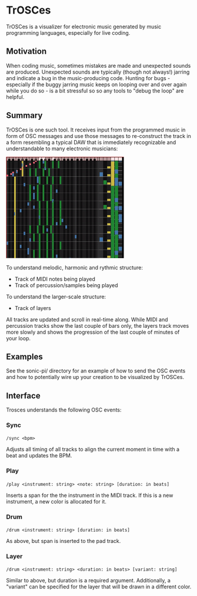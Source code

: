 # TrOSCes

TrOSCes is a visualizer for electronic music generated by music programming
languages, especially for live coding.

## Motivation

When coding music, sometimes mistakes are made and unexpected sounds are
produced. Unexpected sounds are typically (though not always!) jarring and
indicate a bug in the music-producing code. Hunting for bugs - especially if
the buggy jarring music keeps on looping over and over again while you do so -
is a bit stressful so so any tools to "debug the loop" are helpful.

## Summary

TrOSCes is one such tool. It receives input from the programmed music in form
of OSC messages and use those messages to re-construct the track in a form
resembling a typical DAW that is immediately recognizable and understandable to
many electronic musicians:

![Clip of TrOSCes visualization](trosces.gif)

To understand melodic, harmonic and rythmic structure:

 * Track of MIDI notes being played
 * Track of percussion/samples being played

To understand the larger-scale structure:

 * Track of layers

All tracks are updated and scroll in real-time along. While MIDI and percussion
tracks show the last couple of bars only, the layers track moves more slowly
and shows the progression of the last couple of minutes of your loop.

## Examples

See the sonic-pi/ directory for an example of how to send the OSC events and
how to potentially wire up your creation to be visualized by TrOSCes.

## Interface

Trosces understands the following OSC events:

### Sync

`/sync <bpm>`

Adjusts all timing of all tracks to align the current moment in time with a
beat and updates the BPM.

### Play

`/play <instrument: string> <note: string> [duration: in beats]`

Inserts a span for the the instrument in the MIDI track. If this is a new
instrument, a new color is allocated for it.

### Drum

`/drum <instrument: string> [duration: in beats]`

As above, but span is inserted to the pad track.

### Layer

`/drum <instrument: string> <duration: in beats> [variant: string]`

Similar to above, but duration is a required argument. Additionally, a
"variant" can be specified for the layer that will be drawn in a different
color.
